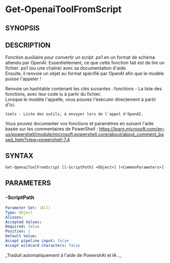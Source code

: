 ﻿---
external help file: powershai-help.xml
schema: 2.0.0
powershai: true
---

# Get-OpenaiToolFromScript

## SYNOPSIS <!--!= @#Synop !-->


## DESCRIPTION <!--!= @#Desc !-->
Fonction auxiliaire pour convertir un script .ps1 en un format de schéma attendu par OpenAI.
Essentiellement, ce que cette fonction fait est de lire un fichier .ps1 (ou une chaîne) avec sa documentation d'aide.  
Ensuite, il renvoie un objet au format spécifié par OpenAI afin que le modèle puisse l'appeler !

Renvoie un hashtable contenant les clés suivantes :
	functions - La liste des fonctions, avec leur code lu à partir du fichier.  
				Lorsque le modèle l'appelle, vous pouvez l'exécuter directement à partir d'ici.
				
	tools - Liste des outils, à envoyer lors de l'appel d'OpenAI.
	
Vous pouvez documenter vos fonctions et paramètres en suivant l'aide basée sur les commentaires de PowerShell :
https://learn.microsoft.com/en-us/powershell/module/microsoft.powershell.core/about/about_comment_based_help?view=powershell-7.4

## SYNTAX <!--!= @#Syntax !-->

```
Get-OpenaiToolFromScript [[-ScriptPath] <Object>] [<CommonParameters>]
```

## PARAMETERS <!--!= @#Params !-->

### -ScriptPath

```yml
Parameter Set: (All)
Type: Object
Aliases: 
Accepted Values: 
Required: false
Position: 1
Default Value: 
Accept pipeline input: false
Accept wildcard characters: false
```


<!--PowershaiAiDocBlockStart-->
_Traduit automatiquement à l'aide de PowershAI et IA. 
_
<!--PowershaiAiDocBlockEnd-->
